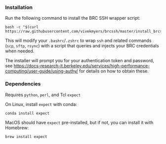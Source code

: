 ### Installation

Run the following command to install the BRC SSH wrapper script:

```
bash -c "$(curl https://raw.githubusercontent.com/vivekmyers/brcssh/master/install_brcssh.sh)"
```

This will modify your `.bashrc`/`.zshrc` to wrap `ssh` and related commands (`scp`, `sftp`, `rsync`)
with a script that queries and injects your BRC credentials when needed.

The installer will prompt you for your authentication token and password, see
<https://docs-research-it.berkeley.edu/services/high-performance-computing/user-guide/using-authy/>
for details on how to obtain these.


### Dependencies

Requires `python`, `perl`, and Tcl `expect`

On Linux, install `expect` with conda:
```
conda install expect
```

MacOS should have `expect` pre-installed, but if not, you can install it with Homebrew:
```
brew install expect
```

